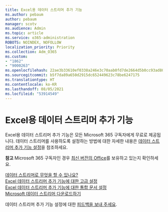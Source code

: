 ```yaml
---
title: Excel용 데이터 스트리머 추가 기능
ms.author: pebaum
author: pebaum
manager: scotv
ms.audience: Admin
ms.topic: article
ms.service: o365-administration
ROBOTS: NOINDEX, NOFOLLOW
localization_priority: Priority
ms.collection: Adm_O365
ms.custom:
- "1862"
- "9000263"
ms.openlocfilehash: 22ae3b33610ef0338a246e3c70aab0fd7de2664d5b0cc93ad80abb329430c14a
ms.sourcegitcommit: b5f7da89a650d2915dc652449623c78be6247175
ms.translationtype: HT
ms.contentlocale: ko-KR
ms.lasthandoff: 08/05/2021
ms.locfileid: "53914549"
---
```

# <a name="data-streamer-add-in-for-excel"></a>Excel용 데이터 스트리머 추가 기능

Excel용 데이터 스트리머 추가 기능은 모든 Microsoft 365 구독자에게 무료로 제공됩니다. 데이터 스트리머를 사용하도록 설정하는 방법에 대한 자세한 내용은 [데이터 스트리머 추가 기능 설정](https://support.office.com/article/enable-the-data-streamer-add-in-70052b28-3b00-41e7-8ab6-8a9f142dffeb)을 참조하세요.

**참고** Microsoft 365 구독자인 경우 [최신 버전의 Office](https://support.office.com/article/install-office-updates-2ab296f3-7f03-43a2-8e50-46de917611c5)를 보유하고 있는지 확인하세요.

[데이터 스트리머로 무엇을 할 수 있나요?](https://support.microsoft.com/office/what-is-data-streamer-1d52ffce-261c-4d7b-8017-89e8ee2b806f)  
[Excel 데이터 스트리머 추가 기능에 대한 고급 설정](https://support.office.com/article/advanced-settings-for-excel-s-data-streamer-add-in-94cda451-880c-43c7-903c-0212ee188460)  
[Excel 데이터 스트리머 추가 기능에 대한 통합 문서 설정](https://support.office.com/article/workbook-settings-for-excel-s-data-streamer-add-in-e9ca60fe-a8ef-4124-8a0a-95df7ba62998)  
[Microsoft 데이터 스트리머 다운로드하기](https://www.microsoft.com/download/details.aspx?id=56976)

데이터 스트리머 추가 기능 설정에 대한 [피드백을 보내 주세요](https://edusupport.microsoft.com/support?product_id=hacking_STEM&session=9654f308-da1c-4bc2-a6f5-b5faf7a99bbc&auth=1&nf=1&fromAR=1).
